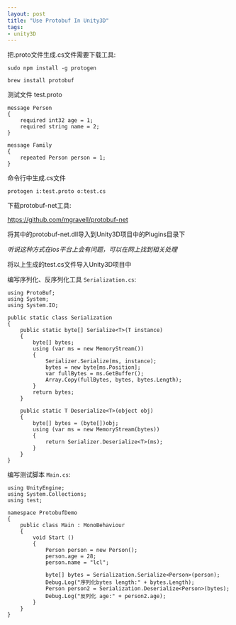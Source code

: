 ```yaml
---
layout: post
title: "Use Protobuf In Unity3D"
tags:
- unity3D
---
```


把.proto文件生成.cs文件需要下载工具:

```
sudo npm install -g protogen

brew install protobuf
```

测试文件 test.proto

```
message Person
{
    required int32 age = 1;
    required string name = 2;
}

message Family
{
    repeated Person person = 1;
}
```

命令行中生成.cs文件

```
protogen i:test.proto o:test.cs
```

下载protobuf-net工具:

https://github.com/mgravell/protobuf-net

将其中的protobuf-net.dll导入到Unity3D项目中的Plugins目录下
    
*听说这种方式在ios平台上会有问题，可以在网上找到相关处理*

将以上生成的test.cs文件导入Unity3D项目中

编写序列化、反序列化工具 `Serialization.cs`:

```
using ProtoBuf;
using System;
using System.IO;

public static class Serialization 
{
    public static byte[] Serialize<T>(T instance)
    {
        byte[] bytes;
        using (var ms = new MemoryStream())
        {
            Serializer.Serialize(ms, instance);
            bytes = new byte[ms.Position];
            var fullBytes = ms.GetBuffer();
            Array.Copy(fullBytes, bytes, bytes.Length);
        }
        return bytes;
    }

    public static T Deserialize<T>(object obj)
    {
        byte[] bytes = (byte[])obj;
        using (var ms = new MemoryStream(bytes))
        {
            return Serializer.Deserialize<T>(ms);
        }
    }
}
```

编写测试脚本 `Main.cs`:

```
using UnityEngine;
using System.Collections;
using test;

namespace ProtobufDemo
{
    public class Main : MonoBehaviour 
    {
        void Start () 
        {
            Person person = new Person();
            person.age = 28;
            person.name = "lcl";

            byte[] bytes = Serialization.Serialize<Person>(person);
            Debug.Log("序列化bytes length:" + bytes.Length);
            Person person2 = Serialization.Deserialize<Person>(bytes);
            Debug.Log("反列化 age:" + person2.age);
        }
    }
}
```